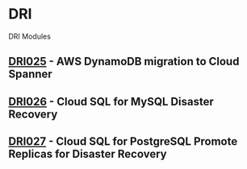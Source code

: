 # DRI
DRI Modules

## [DRI025](./tree/main/Database%20Migration%20and%20Modernization/DRI025) - AWS DynamoDB migration to Cloud Spanner

## [DRI026](./tree/main/Database%20Migration%20and%20Modernization/DRI026) - Cloud SQL for MySQL Disaster Recovery

## [DRI027](./tree/main/Database%20Migration%20and%20Modernization/DRI027) - Cloud SQL for PostgreSQL Promote Replicas for Disaster Recovery
